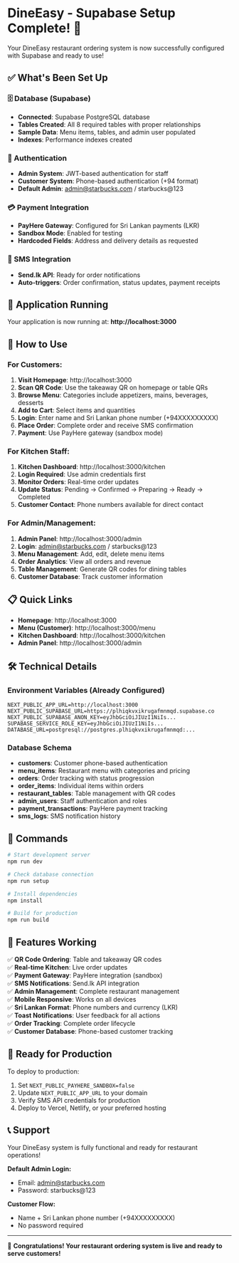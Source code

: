 # DineEasy - Supabase Setup Complete! 🎉

Your DineEasy restaurant ordering system is now successfully configured with Supabase and ready to use!

## ✅ What's Been Set Up

### 🗄️ Database (Supabase)
- **Connected**: Supabase PostgreSQL database
- **Tables Created**: All 8 required tables with proper relationships
- **Sample Data**: Menu items, tables, and admin user populated
- **Indexes**: Performance indexes created

### 🔐 Authentication
- **Admin System**: JWT-based authentication for staff
- **Customer System**: Phone-based authentication (+94 format)
- **Default Admin**: admin@starbucks.com / starbucks@123

### 💳 Payment Integration
- **PayHere Gateway**: Configured for Sri Lankan payments (LKR)
- **Sandbox Mode**: Enabled for testing
- **Hardcoded Fields**: Address and delivery details as requested

### 📱 SMS Integration
- **Send.lk API**: Ready for order notifications
- **Auto-triggers**: Order confirmation, status updates, payment receipts

## 🚀 Application Running

Your application is now running at: **http://localhost:3000**

## 🧭 How to Use

### For Customers:
1. **Visit Homepage**: http://localhost:3000
2. **Scan QR Code**: Use the takeaway QR on homepage or table QRs
3. **Browse Menu**: Categories include appetizers, mains, beverages, desserts
4. **Add to Cart**: Select items and quantities
5. **Login**: Enter name and Sri Lankan phone number (+94XXXXXXXXX)
6. **Place Order**: Complete order and receive SMS confirmation
7. **Payment**: Use PayHere gateway (sandbox mode)

### For Kitchen Staff:
1. **Kitchen Dashboard**: http://localhost:3000/kitchen
2. **Login Required**: Use admin credentials first
3. **Monitor Orders**: Real-time order updates
4. **Update Status**: Pending → Confirmed → Preparing → Ready → Completed
5. **Customer Contact**: Phone numbers available for direct contact

### For Admin/Management:
1. **Admin Panel**: http://localhost:3000/admin
2. **Login**: admin@starbucks.com / starbucks@123
3. **Menu Management**: Add, edit, delete menu items
4. **Order Analytics**: View all orders and revenue
5. **Table Management**: Generate QR codes for dining tables
6. **Customer Database**: Track customer information

## 📋 Quick Links

- **Homepage**: http://localhost:3000
- **Menu (Customer)**: http://localhost:3000/menu
- **Kitchen Dashboard**: http://localhost:3000/kitchen
- **Admin Panel**: http://localhost:3000/admin

## 🛠️ Technical Details

### Environment Variables (Already Configured)
```env
NEXT_PUBLIC_APP_URL=http://localhost:3000
NEXT_PUBLIC_SUPABASE_URL=https://plhiqkvxikrugafmnmqd.supabase.co
NEXT_PUBLIC_SUPABASE_ANON_KEY=eyJhbGciOiJIUzI1NiIs...
SUPABASE_SERVICE_ROLE_KEY=eyJhbGciOiJIUzI1NiIs...
DATABASE_URL=postgresql://postgres.plhiqkvxikrugafmnmqd:...
```

### Database Schema
- **customers**: Customer phone-based authentication
- **menu_items**: Restaurant menu with categories and pricing
- **orders**: Order tracking with status progression
- **order_items**: Individual items within orders
- **restaurant_tables**: Table management with QR codes
- **admin_users**: Staff authentication and roles
- **payment_transactions**: PayHere payment tracking
- **sms_logs**: SMS notification history

## 🔧 Commands

```bash
# Start development server
npm run dev

# Check database connection
npm run setup

# Install dependencies
npm install

# Build for production
npm run build
```

## 🎯 Features Working

✅ **QR Code Ordering**: Table and takeaway QR codes  
✅ **Real-time Kitchen**: Live order updates  
✅ **Payment Gateway**: PayHere integration (sandbox)  
✅ **SMS Notifications**: Send.lk API integration  
✅ **Admin Management**: Complete restaurant management  
✅ **Mobile Responsive**: Works on all devices  
✅ **Sri Lankan Format**: Phone numbers and currency (LKR)  
✅ **Toast Notifications**: User feedback for all actions  
✅ **Order Tracking**: Complete order lifecycle  
✅ **Customer Database**: Phone-based customer tracking  

## 🚀 Ready for Production

To deploy to production:
1. Set `NEXT_PUBLIC_PAYHERE_SANDBOX=false`
2. Update `NEXT_PUBLIC_APP_URL` to your domain
3. Verify SMS API credentials for production
4. Deploy to Vercel, Netlify, or your preferred hosting

## 📞 Support

Your DineEasy system is fully functional and ready for restaurant operations! 

**Default Admin Login:**
- Email: admin@starbucks.com  
- Password: starbucks@123

**Customer Flow:**
- Name + Sri Lankan phone number (+94XXXXXXXXX)
- No password required

---

🎉 **Congratulations! Your restaurant ordering system is live and ready to serve customers!**